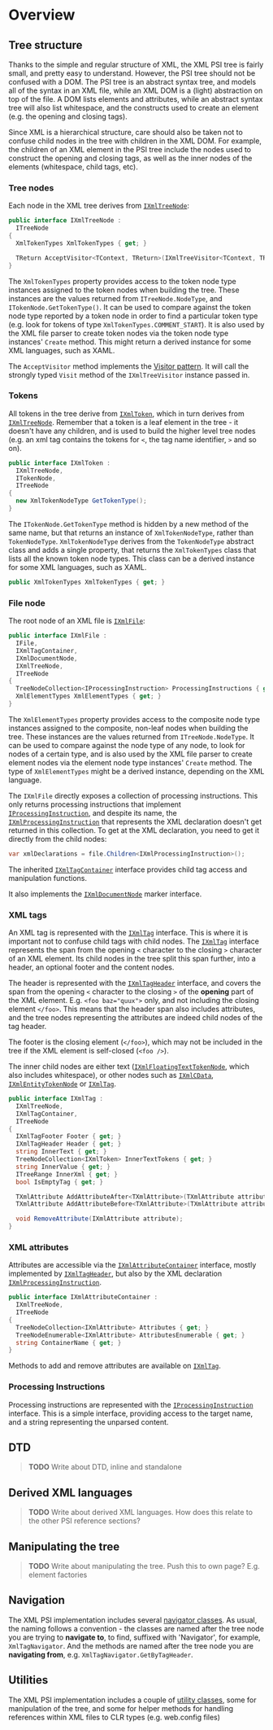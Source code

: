 # Overview

<!-- toc -->

## Tree structure

Thanks to the simple and regular structure of XML, the XML PSI tree is fairly small, and pretty easy to understand. However, the PSI tree should not be confused with a DOM. The PSI tree is an abstract syntax tree, and models all of the syntax in an XML file, while an XML DOM is a (light) abstraction on top of the file. A DOM lists elements and attributes, while an abstract syntax tree will also list whitespace, and the constructs used to create an element (e.g. the opening and closing tags).

Since XML is a hierarchical structure, care should also be taken not to confuse child nodes in the tree with children in the XML DOM. For example, the children of an XML element in the PSI tree include the nodes used to construct the opening and closing tags, as well as the inner nodes of the elements (whitespace, child tags, etc).

### Tree nodes

Each node in the XML tree derives from [`IXmlTreeNode`](TreeNodes.md#ixmltreenode):

<!-- Begin IXmlTreeNode -->

```cs
public interface IXmlTreeNode :
  ITreeNode
{
  XmlTokenTypes XmlTokenTypes { get; }

  TReturn AcceptVisitor<TContext, TReturn>(IXmlTreeVisitor<TContext, TReturn> visitor, TContext context);
}
```

<!-- End IXmlTreeNode -->

The `XmlTokenTypes` property provides access to the token node type instances assigned to the token nodes when building the tree. These instances are the values returned from `ITreeNode.NodeType`, and `ITokenNode.GetTokenType()`. It can be used to compare against the token node type reported by a token node in order to find a particular token type (e.g. look for tokens of type `XmlTokenTypes.COMMENT_START`). It is also used by the XML file parser to create token nodes via the token node type instances' `Create` method. This might return a derived instance for some XML languages, such as XAML.

The `AcceptVisitor` method implements the [Visitor pattern](http://en.wikipedia.org/wiki/Visitor_pattern). It will call the strongly typed `Visit` method of the `IXmlTreeVisitor` instance passed in.

### Tokens

All tokens in the tree derive from [`IXmlToken`](TreeNodes.md#ixmltoken), which in turn derives from [`IXmlTreeNode`](TreeNodes.md#ixmltreenode). Remember that a token is a leaf element in the tree - it doesn't have any children, and is used to build the higher level tree nodes (e.g. an xml tag contains the tokens for `<`, the tag name identifier, `>` and so on).

<!-- Begin IXmlToken -->

```cs
public interface IXmlToken :
  IXmlTreeNode,
  ITokenNode,
  ITreeNode
{
  new XmlTokenNodeType GetTokenType();
}
```

<!-- End IXmlToken -->

The `ITokenNode.GetTokenType` method is hidden by a new method of the same name, but that returns an instance of `XmlTokenNodeType`, rather than `TokenNodeType`. `XmlTokenNodeType` derives from the `TokenNodeType` abstract class and adds a single property, that returns the `XmlTokenTypes` class that lists all the known token node types. This class can be a derived instance for some XML languages, such as XAML.

```cs
public XmlTokenTypes XmlTokenTypes { get; }
```

### File node

The root node of an XML file is [`IXmlFile`](TreeNodes.md#ixmlfile):

<!-- Begin IXmlFile -->

```cs
public interface IXmlFile :
  IFile,
  IXmlTagContainer,
  IXmlDocumentNode,
  IXmlTreeNode,
  ITreeNode
{
  TreeNodeCollection<IProcessingInstruction> ProcessingInstructions { get; }
  XmlElementTypes XmlElementTypes { get; }
}
```

<!-- End IXmlFile -->

The `XmlElementTypes` property provides access to the composite node type instances assigned to the composite, non-leaf nodes when building the tree. These instances are the values returned from `ITreeNode.NodeType`. It can be used to compare against the node type of any node, to look for nodes of a certain type, and is also used by the XML file parser to create element nodes via the element node type instances' `Create` method. The type of `XmlElementTypes` might be a derived instance, depending on the XML language.

The `IXmlFile` directly exposes a collection of processing instructions. This only returns processing instructions that implement [`IProcessingInstruction`](TreeNodes.md#iprocessinginstruction), and despite its name, the [`IXmlProcessingInstruction`](TreeNodes.md#ixmlprocessinginstruction) that represents the XML declaration doesn't get returned in this collection. To get at the XML declaration, you need to get it directly from the child nodes:

```cs
var xmlDeclarations = file.Children<IXmlProcessingInstruction>();
```

The inherited [`IXmlTagContainer`](TreeNodes.md#ixmltagcontainer) interface provides child tag access and manipulation functions.

It also implements the [`IXmlDocumentNode`](TreeNodes.md#ixmldocumentnode) marker interface.

### XML tags

An XML tag is represented with the [`IXmlTag`](TreeNodes.md#ixmltag) interface. This is where it is important not to confuse child tags with child nodes. The [`IXmlTag`](TreeNodes.md#ixmltag) interface represents the span from the opening `<` character to the closing `>` character of an XML element. Its child nodes in the tree split this span further, into a header, an optional footer and the content nodes.

The header is represented with the [`IXmlTagHeader`](TreeNodes.md#ixmltagheader) interface, and covers the span from the opening `<` character to the closing `>` of the **opening** part of the XML element. E.g. `<foo baz="quux">` only, and not including the closing element `</foo>`. This means that the header span also includes attributes, and the tree nodes representing the attributes are indeed child nodes of the tag header.

The footer is the closing element (`</foo>`), which may not be included in the tree if the XML element is self-closed (`<foo />`).

The inner child nodes are either text ([`IXmlFloatingTextTokenNode`](TreeNodes.md#ixmlfloatingtexttokennode), which also includes whitespace), or other nodes such as [`IXmlCData`](TreeNodes.md#ixmlcdata), [`IXmlEntityTokenNode`](TreeNodes.md#ixmlentitytokennode) or [`IXmlTag`](TreeNodes.md#ixmltag).

<!-- Begin IXmlTag -->

```cs
public interface IXmlTag :
  IXmlTreeNode,
  IXmlTagContainer,
  ITreeNode
{
  IXmlTagFooter Footer { get; }
  IXmlTagHeader Header { get; }
  string InnerText { get; }
  TreeNodeCollection<IXmlToken> InnerTextTokens { get; }
  string InnerValue { get; }
  ITreeRange InnerXml { get; }
  bool IsEmptyTag { get; }

  TXmlAttribute AddAttributeAfter<TXmlAttribute>(TXmlAttribute attribute, IXmlAttribute anchor);
  TXmlAttribute AddAttributeBefore<TXmlAttribute>(TXmlAttribute attribute, IXmlAttribute anchor);

  void RemoveAttribute(IXmlAttribute attribute);
}
```

<!-- End IXmlTag -->

### XML attributes

Attributes are accessible via the [`IXmlAttributeContainer`](TreeNodes.md#ixmlattributecontainer) interface, mostly implemented by [`IXmlTagHeader`](TreeNodes.md#ixmltagheader), but also by the XML declaration [`IXmlProcessingInstruction`](TreeNodes.md#ixmlprocessinginstruction).

<!-- Begin IXmlAttributeContainer -->

```cs
public interface IXmlAttributeContainer :
  IXmlTreeNode,
  ITreeNode
{
  TreeNodeCollection<IXmlAttribute> Attributes { get; }
  TreeNodeEnumerable<IXmlAttribute> AttributesEnumerable { get; }
  string ContainerName { get; }
}
```

<!-- End IXmlAttributeContainer -->

Methods to add and remove attributes are available on [`IXmlTag`](TreeNodes.md#ixmltag).

### Processing Instructions

Processing instructions are represented with the [`IProcessingInstruction`](TreeNodes.md#iprocessinginstruction) interface. This is a simple interface, providing access to the target name, and a string representing the unparsed content.

## DTD

> **TODO** Write about DTD, inline and standalone

## Derived XML languages

> **TODO** Write about derived XML languages. How does this relate to the other PSI reference sections?

## Manipulating the tree

> **TODO** Write about manipulating the tree. Push this to own page? E.g. element factories

## Navigation

The XML PSI implementation includes several [navigator classes](Navigators.md). As usual, the naming follows a convention - the classes are named after the tree node you are trying to **navigate to**, to find, suffixed with 'Navigator', for example, `XmlTagNavigator`. And the methods are named after the tree node you are **navigating from**, e.g. `XmlTagNavigator.GetByTagHeader`.

## Utilities

The XML PSI implementation includes a couple of [utility classes](Utils.md), some for manipulation of the tree, and some for helper methods for handling references within XML files to CLR types (e.g. web.config files)
